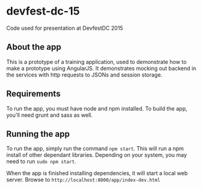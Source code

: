 # devfest-dc-15

Code used for presentation at DevfestDC 2015

## About the app

This is a prototype of a training application, used to demonstrate how to make a prototype using AngularJS. It demonstrates mocking out backend in the services with http requests to JSONs and session storage.

## Requirements

To run the app, you must have node and npm installed. To build the app, you'll need grunt and sass as well.

## Running the app

To run the app, simply run the command `npm start`. This will run a npm install of other dependant libraries. Depending on your system, you may need to run `sudo npm start`.

When the app is finished installing dependencies, it will start a local web server. Browse to `http://localhost:8000/app/index-dev.html`